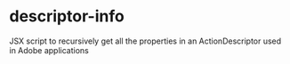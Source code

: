 # descriptor-info
JSX script to recursively get all the properties in an ActionDescriptor used in Adobe applications
